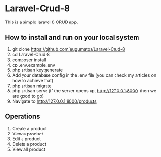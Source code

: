 # Laravel-Crud-8
This is a simple laravel 8 CRUD app.

## How to install and run on your local system
1. git clone https://github.com/eugumatos/Laravel-Crud-8
2. cd Laravel-Crud-8
3. composer install
4. cp .env.example .env
5. php artisan key:generate
6. Add your database config in the .env file (you can check my articles on how to achieve that)
7. php artisan migrate
8. php artisan serve (if the server opens up, http://127.0.0.1:8000,  then we are good to go)
9. Navigate to http://127.0.0.1:8000/products

## Operations
1. Create a product
2. View a product
3. Edit a product
4. Delete a product
5. View all product
